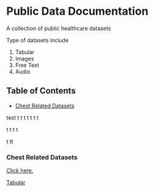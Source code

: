 # Public Data Documentation

A collection of public healthcare datasets

Type of datasets include 

1. Tabular 
2. Images 
3. Free Text 
4. Audio 

## Table of Contents
- [Chest Related Datasets](###Chest-Related-Datasets)



test 
t
t
t
t
t
t
t

t
t
t
t

t
tt

<!-- TOC -->
### Chest Related Datasets


[Click here.](link)

[Tabular](/)
